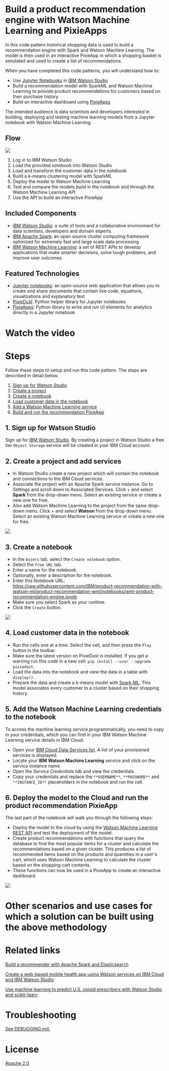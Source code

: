 # Build a product recommendation engine with Watson Machine Learning and PixieApps

In this code pattern historical shopping data is used to build a recommendation engine with Spark and Watson Machine Learning. The model is then used in an interactive PixieApp in which a shopping basket is simulated and used to create a list of recommendations. 

When you have completed this code patterns, you will understand how to:

* Use [Jupyter Notebooks](http://jupyter.org/) in [IBM Watson Studio](https://dataplatform.ibm.com/)
* Build a recommendation model with SparkML and Watson Machine Learning to provide product recommendations for customers based on their purchase history
* Build an interactive dashboard using [PixieApps](https://ibm-watson-data-lab.github.io/pixiedust/pixieapps.html)

The intended audience is data scientists and developers interested in building, deploying and testing machine learning models from a Jupyter notebook with Watson Machine Learning.

## Flow

![](doc/source/images/pattern-architecture-diagram.png)

1. Log in to IBM Watson Studio
1. Load the provided notebook into Watson Studio
1. Load and transform the customer data in the notebook
1. Build a k-means clustering model with SparkML 
1. Deploy the model to Watson Machine Learning 
1. Test and compare the models build in the notebook and through the Watson Machine Learning API
1. Use the API to build an interactive PixieApp 

## Included Components

* [IBM Watson Studio](https://console.bluemix.net/catalog/services/watson-studio): a suite of tools and a collaborative environment for data scientists, developers and domain experts
* [IBM Apache Spark](https://console.ng.bluemix.net/catalog/services/apache-spark): an open source cluster computing framework optimized for extremely fast and large scale data processing
* [IBM Watson Machine Learning](https://console.bluemix.net/catalog/services/machine-learning): a set of REST APIs to develop applications that make smarter decisions, solve tough problems, and improve user outcomes

## Featured Technologies

* [Jupyter notebooks](http://jupyter.org/): an open-source web application that allows you to create and share documents that contain live code, equations, visualizations and explanatory text
* [PixieDust](https://github.com/ibm-cds-labs/pixiedust): Python helper library for Jupyter notebooks
* [PixieApps](https://ibm-cds-labs.github.io/pixiedust/pixieapps.html): Python library to write and run UI elements for analytics directly in a Jupyter notebook

# Watch the video


# Steps

Follow these steps to setup and run this code pattern. The steps are described in detail below.

1. [Sign up for Watson Studio](#1-sign-up-for-watson-studio)
1. [Create a project](#2-create-a-project)
1. [Create a notebook](#3-create-the-notebook)
1. [Load customer data in the notebook](#4-load-customer-data)
1. [Add a Watson Machine Learning service](#5-add-watson-machine-learning)
1. [Build and run the recommendation PixieApp](#6-build-the-pixieapp)

## 1. Sign up for Watson Studio

Sign up for [IBM Watson Studio](https://dataplatform.ibm.com). By creating a project in Watson Studio a free tier ``Object Storage`` service will be created in your IBM Cloud account.

## 2. Create a project and add services

* In Watson Studio create a new project which will contain the notebook and connections to the IBM Cloud services.
* Associate the project with an Apache Spark service instance. Go to Settings and scroll down to Associated Services. Click + and select **Spark** from the drop-down menu. Select an existing service or create a new one for free. 
* Also add Watson Machine Learning to the project from the same drop-down menu. Click + and select **Watson** from the drop-down menu. Select an existing Watson Machine Learning service or create a new one for free. 
 
 ![](doc/source/images/add_spark.png)

## 3. Create a notebook

* In the `Assets` tab, select the `Create notebook` option.
* Select the `From URL` tab.
* Enter a name for the notebook.
* Optionally, enter a description for the notebook.
* Enter this Notebook URL: https://raw.githubusercontent.com/IBM/product-recommendation-with-watson-ml/product-recommendation-wml/notebooks/wml-product-recommendation-engine.ipynb
* Make sure you select Spark as your runtime. 
* Click the `Create` button.

![](doc/source/images/new_notebook.png)

## 4. Load customer data in the notebook

* Run the cells one at a time. Select the cell, and then press the `Play` button in the toolbar.
* Make sure the latest version on PixieDust is installed. If you get a warning  run this code in a new cell: `pip install --user --upgrade pixiedust`.
* Load the data into the notebook and view the data in a table with `display()`.
* Prepare the data and create a k-means model with [Spark ML](http://spark.apache.org/docs/2.0.0/api/python/pyspark.ml.html). This model associates every customer to a cluster based on their shopping history.
    
## 5. Add the Watson Machine Learning credentials to the notebook

To access the machine learning service programmatically, you need to copy in your credentials, which you can find in your IBM Watson Machine Learning service details in IBM Cloud.

* Open your [IBM Cloud Data Services list](https://apsportal.ibm.com/settings/services?context=analytics). A list of your provisioned services is displayed.
* Locate your **IBM Watson Machine Learning** service and click on the service instance name.
* Open the _Service Credentials_ tab and view the credentials.
* Copy your credentials and replace the `**USERNAME**`, `**PASSWORD**` and `**INSTANCE_ID**` placeholders in the notebook and run the cell.

## 6. Deploy the model to the Cloud and run the product recommendation PixieApp

The last part of the notebook will walk you through the following steps:

* Deploy the model to the cloud by using the [Watson Machine Learning REST API](http://watson-ml-api.mybluemix.net/) and test the deployment of the model.
* Create product recommendations with functions that query the database to find the most popular items for a cluster and calculate the recommendations based on a given cluster. This produces a list of recommended items based on the products and quantities in a user's cart, which uses Watson Machine Learning to calculate the cluster based on the shopping cart contents.
* These functions can now be used in a PixieApp to create an interactive dashboard.

![](doc/source/images/product_recommendation_app.png)

# Other scenarios and use cases for which a solution can be built using the above methodology


# Related links

[Build a recommender with Apache Spark and Elasticsearch](https://developer.ibm.com/code/patterns/build-a-recommender-with-apache-spark-and-elasticsearch/)

[Create a web-based mobile health app using Watson services on IBM Cloud and IBM Watson Studio](https://developer.ibm.com/code/patterns/develop-web-based-mobile-health-app-uses-machine-learning/)

[Use machine learning to predict U.S. opioid prescribers with Watson Studio and scikit-learn](https://developer.ibm.com/code/patterns/analyze-open-medical-data-sets-to-gain-insights/)



# Troubleshooting

[See DEBUGGING.md.](DEBUGGING.md)

# License

[Apache 2.0](LICENSE)


